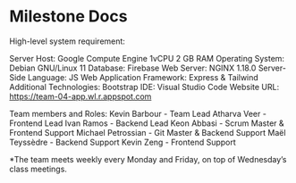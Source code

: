 # Milestone Docs
High-level system requirement:

Server Host:
Google Compute Engine 1vCPU 2 GB RAM
Operating System:
Debian GNU/Linux 11
Database:
Firebase
Web Server:
NGINX 1.18.0
Server-Side Language:
JS
Web Application Framework:
Express & Tailwind
Additional Technologies:
Bootstrap
IDE:
Visual Studio Code
Website URL:
https://team-04-app.wl.r.appspot.com

Team members and Roles:
Kevin Barbour - Team Lead
Atharva Veer - Frontend Lead
Ivan Ramos - Backend Lead
Keon Abbasi - Scrum Master & Frontend Support
Michael Petrossian - Git Master & Backend Support
Maël Teyssèdre - Backend Support
Kevin Zeng - Frontend Support

*The team meets weekly every Monday and Friday, on top of Wednesday’s class meetings.